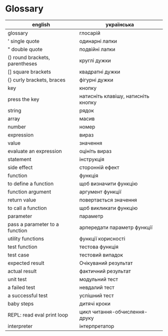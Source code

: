 # Glossary

|english|українська|
|---|---|
|glossary|глосарій|
|' single quote|одинарні лапки  
|" double quote|подвійні лапки  
|() round brackets, parentheses|круглі дужки  
|[] square brackets|квадратні дужки  
|{} curly brackets, braces|фігурні дужки  
|key|кнопку
|press the key|натисніть клавішу, натисніть кнопку
|string|рядок  
|array|масив
|number|номер
|expression|вираз  
|value|значення  
|evaluate an expression|оцініть вираз  
|statement|інструкція
|side effect|сторонній ефект  
|function|функція  
|to define a function|щоб визначити функцію  
|function argument|аргумент функції  
|return value|повертається значення  
|to call a function|щоб викликати функцію  
|parameter|параметр  
|pass a parameter to a function|apпередати параметр функції  
|utility functions|функції корисності  
|test function|тестова функція  
|test case|тестовий випадок  
|expected result|Очікуваний результат  
|actual result|фактичний результат
|unit test|модульний тест  
|a failed test|невдалий тест  
|a successful test|успішний тест  
|baby steps|дитячі кроки  
|REPL: read eval print loop|цикл читання-обчислення-друку
|interpreter|інтерпретатор
